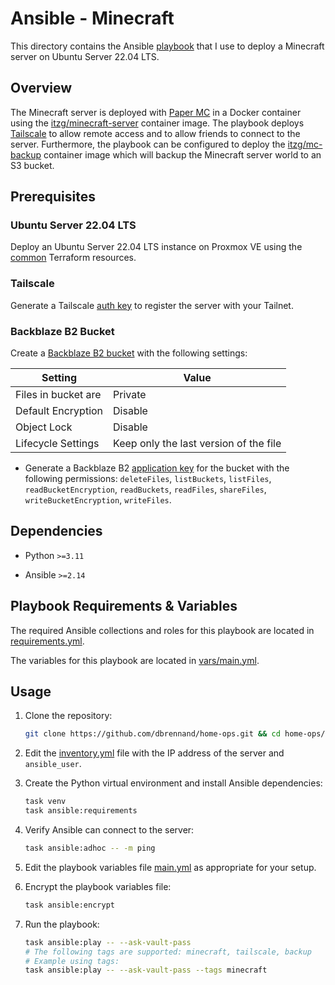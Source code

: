 # Ansible - Minecraft

This directory contains the Ansible [playbook](playbook.yml) that I use to deploy a Minecraft server on Ubuntu Server 22.04 LTS.

## Overview

The Minecraft server is deployed with [Paper MC](https://papermc.io/) in a Docker container using the [itzg/minecraft-server](https://github.com/itzg/docker-minecraft-server) container image. The playbook deploys [Tailscale](https://tailscale.com/) to allow remote access and to allow friends to connect to the server. Furthermore, the playbook can be configured to deploy the [itzg/mc-backup](https://github.com/itzg/docker-mc-backup) container image which will backup the Minecraft server world to an S3 bucket.

## Prerequisites

### Ubuntu Server 22.04 LTS

Deploy an Ubuntu Server 22.04 LTS instance on Proxmox VE using the [common](../../terraform/common/) Terraform resources.

### Tailscale

Generate a Tailscale [auth key](https://login.tailscale.com/admin/settings/keys) to register the server with your Tailnet.

### Backblaze B2 Bucket

Create a [Backblaze B2 bucket](https://help.backblaze.com/hc/en-us/articles/1260803542610-Creating-a-B2-Bucket-using-the-Web-UI) with the following settings:

  | Setting             | Value                                  |
  | ------------------- | -------------------------------------- |
  | Files in bucket are | Private                                |
  | Default Encryption  | Disable                                |
  | Object Lock         | Disable                                |
  | Lifecycle Settings  | Keep only the last version of the file |

- Generate a Backblaze B2 [application key](https://secure.backblaze.com/app_keys.htm) for the bucket with the following permissions: `deleteFiles`, `listBuckets`, `listFiles`, `readBucketEncryption`, `readBuckets`, `readFiles`, `shareFiles`, `writeBucketEncryption`, `writeFiles`.

## Dependencies

- Python `>=3.11`

- Ansible `>=2.14`

## Playbook Requirements & Variables

The required Ansible collections and roles for this playbook are located in [requirements.yml](requirements.yml).

The variables for this playbook are located in [vars/main.yml](vars/main.yml).

## Usage

1. Clone the repository:

    ```bash
    git clone https://github.com/dbrennand/home-ops.git && cd home-ops/ansible/minecraft
    ```

2. Edit the [inventory.yml](inventory.yml) file with the IP address of the server and `ansible_user`.

3. Create the Python virtual environment and install Ansible dependencies:

    ```bash
    task venv
    task ansible:requirements
    ```

4. Verify Ansible can connect to the server:

    ```bash
    task ansible:adhoc -- -m ping
    ```

5. Edit the playbook variables file [main.yml](vars/main.yml) as appropriate for your setup.

6. Encrypt the playbook variables file:

    ```bash
    task ansible:encrypt
    ```

7. Run the playbook:

    ```bash
    task ansible:play -- --ask-vault-pass
    # The following tags are supported: minecraft, tailscale, backup
    # Example using tags:
    task ansible:play -- --ask-vault-pass --tags minecraft
    ```
